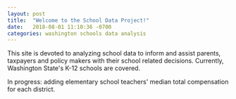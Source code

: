 ```yaml
---
layout: post
title:  "Welcome to the School Data Project!"
date:   2018-08-01 11:10:36 -0700
categories: washington schools data analysis
---
```

This site is devoted to analyzing school data to inform and assist parents, taxpayers and policy makers with their school related decisions.
Currently, Washington State's K-12 schools are covered.

In progress: adding elementary school teachers' median total compensation for each district.
